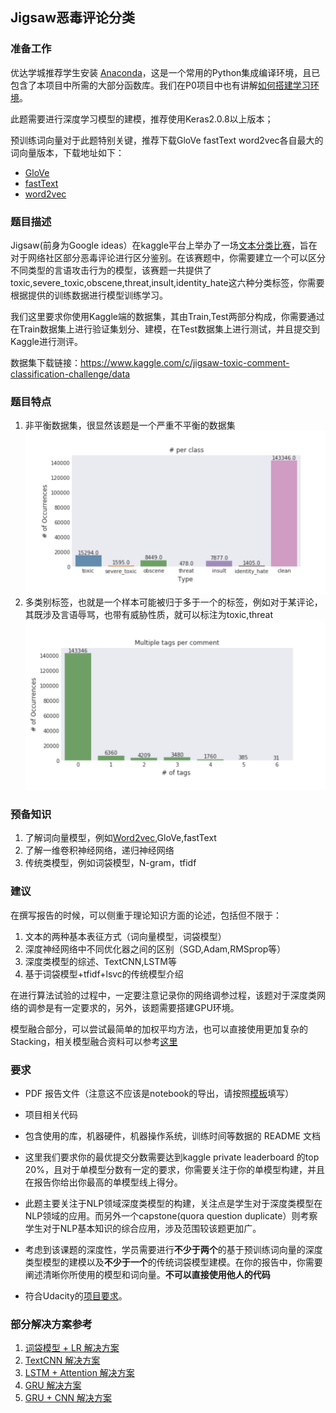 ## Jigsaw恶毒评论分类


### 准备工作


优达学城推荐学生安装 [Anaconda](https://www.continuum.io/downloads)，这是一个常用的Python集成编译环境，且已包含了本项目中所需的大部分函数库。我们在P0项目中也有讲解[如何搭建学习环境](https://github.com/nd009/titanic_survival_exploration/blob/master/README.md)。

此题需要进行深度学习模型的建模，推荐使用Keras2.0.8以上版本；

预训练词向量对于此题特别关键，推荐下载GloVe fastText word2vec各自最大的词向量版本，下载地址如下：
* [GloVe](https://nlp.stanford.edu/projects/glove/)
* [fastText](https://fasttext.cc/docs/en/english-vectors.html)
* [word2vec](https://github.com/3Top/word2vec-api#where-to-get-a-pretrained-models)


### 题目描述

Jigsaw(前身为Google ideas）在kaggle平台上举办了一场[文本分类比赛](https://www.kaggle.com/c/jigsaw-toxic-comment-classification-challenge#description)，旨在对于网络社区部分恶毒评论进行区分鉴别。在该赛题中，你需要建立一个可以区分不同类型的言语攻击行为的模型，该赛题一共提供了toxic,severe_toxic,obscene,threat,insult,identity_hate这六种分类标签，你需要根据提供的训练数据进行模型训练学习。


我们这里要求你使用Kaggle端的数据集，其由Train,Test两部分构成，你需要通过在Train数据集上进行验证集划分、建模，在Test数据集上进行测试，并且提交到Kaggle进行测评。

数据集下载链接：https://www.kaggle.com/c/jigsaw-toxic-comment-classification-challenge/data



### 题目特点

1. 非平衡数据集，很显然该题是一个严重不平衡的数据集
   ![训练集中不同标签的分布不一致](pics/hist.png)
2. 多类别标签，也就是一个样本可能被归于多于一个的标签，例如对于某评论，其既涉及言语辱骂，也带有威胁性质，就可以标注为toxic,threat
   ![多类别标签](pics/tags.png)


### 预备知识

1. 了解词向量模型，例如[Word2vec],GloVe,fastText
2. 了解一维卷积神经网络，递归神经网络
3. 传统类模型，例如词袋模型，N-gram，tfidf


[Word2vec]:https://zhuanlan.zhihu.com/p/27234078
   
   
### 建议

在撰写报告的时候，可以侧重于理论知识方面的论述，包括但不限于：
1. 文本的两种基本表征方式（词向量模型，词袋模型）
2. 深度神经网络中不同优化器之间的区别（SGD,Adam,RMSprop等）
3. 深度类模型的综述、TextCNN,LSTM等
4. 基于词袋模型+tfidf+lsvc的传统模型介绍

在进行算法试验的过程中，一定要注意记录你的网络调参过程，该题对于深度类网络的调参是有一定要求的，另外，该题需要搭建GPU环境。

模型融合部分，可以尝试最简单的加权平均方法，也可以直接使用更加复杂的Stacking，相关模型融合资料可以参考[这里](https://mlwave.com/kaggle-ensembling-guide/)

### 要求
* PDF 报告文件（注意这不应该是notebook的导出，请按照[模板](https://github.com/nd009/capstone/blob/master/capstone_report_template.md)填写）
* 项目相关代码

* 包含使用的库，机器硬件，机器操作系统，训练时间等数据的 README 文档

* 这里我们要求你的最优提交分数需要达到kaggle private leaderboard 的top 20%，且对于单模型分数有一定的要求，你需要关注于你的单模型构建，并且在报告你给出你最高的单模型线上得分。

* 此题主要关注于NLP领域深度类模型的构建，关注点是学生对于深度类模型在NLP领域的应用。而另外一个capstone(quora question duplicate）则考察学生对于NLP基本知识的综合应用，涉及范围较该题更加广。

* 考虑到该课题的深度性，学员需要进行**不少于两个**的基于预训练词向量的深度类型模型的建模以及**不少于一个**的传统词袋模型建模。在你的报告中，你需要阐述清晰你所使用的模型和词向量。**不可以直接使用他人的代码**

* 符合Udacity的[项目要求](https://review.udacity.com/#!/rubrics/273/view)。


### 部分解决方案参考

1. [词袋模型 + LR 解决方案](https://www.kaggle.com/tunguz/logistic-regression-with-words-and-char-n-grams)
2. [TextCNN 解决方案](https://www.kaggle.com/yekenot/textcnn-2d-convolution)
3. [LSTM + Attention 解决方案](https://www.kaggle.com/qqgeogor/keras-lstm-attention-glove840b-lb-0-043)
4. [GRU 解决方案](https://www.kaggle.com/prashantkikani/pooled-gru-with-preprocessing)
5. [GRU + CNN 解决方案](https://www.kaggle.com/konohayui/bi-gru-cnn-poolings)



